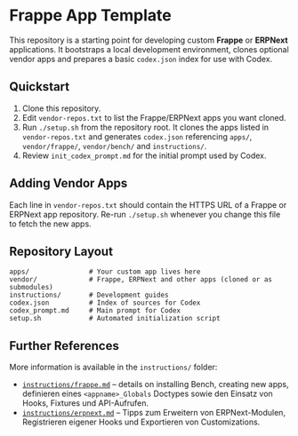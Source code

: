
# Frappe App Template

This repository is a starting point for developing custom **Frappe** or **ERPNext**
applications. It bootstraps a local development environment, clones optional
vendor apps and prepares a basic `codex.json` index for use with Codex.

## Quickstart

1. Clone this repository.
2. Edit `vendor-repos.txt` to list the Frappe/ERPNext apps you want cloned.
3. Run `./setup.sh` from the repository root. It clones the apps listed in
   `vendor-repos.txt` and generates `codex.json` referencing `apps/`,
   `vendor/frappe/`, `vendor/bench/` and `instructions/`.
4. Review `init_codex_prompt.md` for the initial prompt used by Codex.

## Adding Vendor Apps

Each line in `vendor-repos.txt` should contain the HTTPS URL of a Frappe or
ERPNext app repository. Re-run `./setup.sh` whenever you change this file to
fetch the new apps.

## Repository Layout

```
apps/               # Your custom app lives here
vendor/             # Frappe, ERPNext and other apps (cloned or as submodules)
instructions/       # Development guides
codex.json          # Index of sources for Codex
codex_prompt.md     # Main prompt for Codex
setup.sh            # Automated initialization script
```

## Further References

More information is available in the `instructions/` folder:

- [`instructions/frappe.md`](instructions/frappe.md) – details on installing
  Bench, creating new apps, definieren eines `<appname>_Globals` Doctypes sowie
  den Einsatz von Hooks, Fixtures und API-Aufrufen.
- [`instructions/erpnext.md`](instructions/erpnext.md) – Tipps zum Erweitern
  von ERPNext-Modulen, Registrieren eigener Hooks und Exportieren von
  Customizations.
